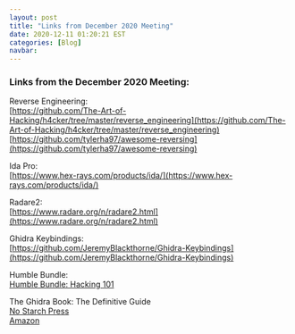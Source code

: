 ```yaml
---
layout: post
title: "Links from December 2020 Meeting"
date: 2020-12-11 01:20:21 EST
categories: [Blog]
navbar: 
---
```

### Links from the December 2020 Meeting:

Reverse Engineering:  
[https://github.com/The-Art-of-Hacking/h4cker/tree/master/reverse_engineering](https://github.com/The-Art-of-Hacking/h4cker/tree/master/reverse_engineering)  
[https://github.com/tylerha97/awesome-reversing](https://github.com/tylerha97/awesome-reversing)  

Ida Pro:  
[https://www.hex-rays.com/products/ida/](https://www.hex-rays.com/products/ida/)  

Radare2:  
[https://www.radare.org/n/radare2.html](https://www.radare.org/n/radare2.html)  

Ghidra Keybindings:  
[https://github.com/JeremyBlackthorne/Ghidra-Keybindings](https://github.com/JeremyBlackthorne/Ghidra-Keybindings)  

Humble Bundle:  
[Humble Bundle: Hacking 101](https://www.humblebundle.com/books/hacking-101-no-starch-press-books?hmb_source=navbar&hmb_medium=product_tile&hmb_campaign=tile_index_5)  

The Ghidra Book: The Definitive Guide  
[No Starch Press](https://nostarch.com/GhidraBook)  
[Amazon](https://smile.amazon.com/Ghidra-Book-Definitive-Guide/dp/1718501021/ref=tmm_pap_swatch_0?_encoding=UTF8&qid=&sr=)  
